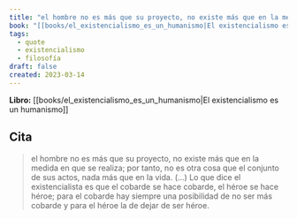 ```yaml
---
title: "el hombre no es más que su proyecto, no existe más que en la medida en que se re..."
book: "[[books/el_existencialismo_es_un_humanismo|El existencialismo es un humanismo]]"
tags:
  - quote
  - existencialismo
  - filosofía
draft: false
created: 2023-03-14
---
```


**Libro:** [[books/el_existencialismo_es_un_humanismo|El existencialismo es un humanismo]]

## Cita
> el hombre no es más que su proyecto, no existe más que en la medida en que se realiza; por tanto, no es otra cosa que el conjunto de sus actos, nada más que en la vida. (…) Lo que dice el existencialista es que el cobarde se hace cobarde, el héroe se hace héroe; para el cobarde hay siempre una posibilidad de no ser más cobarde y para el héroe la de dejar de ser héroe.
